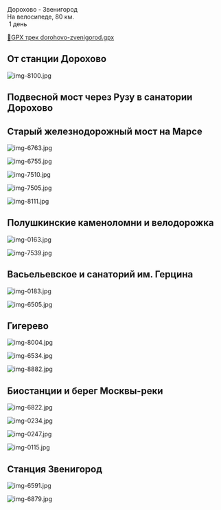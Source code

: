 
<link rel="stylesheet" href="../assets-custom/css/style-markdown.css">
<div class="cover-container" style="background-image: url('vailevskoe-2-1600.jpg');">
	<div class="cover-text">
		<div class="cover-title">
            Дорохово - Звенигород
        </div>
		<div class="cover-description">
			<div class="packages-location">
                <img loading="lazy" src="../assets-custom/icon-bike.png" alt="" class="cover-icon">
                <div class="h4-default regular">На велосипеде, 80 км.</div>
            </div>
            <div>
                <img class="cover-icon" loading="lazy" src="../assets-custom/icon-time.png" alt=""  />
                <span>1 день</span>
            </div>
		</div>
	</div>
</div>

<div id="map"></div>

[📍GPX трек dorohovo-zvenigorod.gpx](dorohovo-zvenigorod.gpx)


## От станции Дорохово

![img-8100.jpg](../0-images/zvenigorod/img-8100.jpg)

## Подвесной мост через Рузу в санатории Дорохово


## Старый железнодорожный мост на Марсе

![img-6763.jpg](../0-images/zvenigorod/img-6763.jpg)

![img-6755.jpg](../0-images/zvenigorod/img-6755.jpg)

![img-7510.jpg](../0-images/zvenigorod/img-7510.jpg)

![img-7505.jpg](../0-images/zvenigorod/img-7505.jpg)

![img-8111.jpg](../0-images/zvenigorod/img-8111.jpg)



## Полушкинские каменоломни и велодорожка

![img-0163.jpg](../0-images/zvenigorod/img-0163.jpg)

![img-7539.jpg](../0-images/zvenigorod/img-7539.jpg)


## Васьельевское и санаторий им. Герцина

![img-0183.jpg](../0-images/zvenigorod/img-0183.jpg)

![img-6505.jpg](../0-images/zvenigorod/img-6505.jpg)



## Гигерево

![img-8004.jpg](../0-images/zvenigorod/img-8004.jpg)

![img-6534.jpg](../0-images/zvenigorod/img-6534.jpg)


![img-8882.jpg](../0-images/zvenigorod/img-8882.jpg)



## Биостанции и берег Москвы-реки

![img-6822.jpg](../0-images/zvenigorod/img-6822.jpg)

![img-0234.jpg](../0-images/zvenigorod/img-0234.jpg)

![img-0247.jpg](../0-images/zvenigorod-mon/img-0247.jpg)

![img-0115.jpg](../0-images/zvenigorod/img-0115.jpg)




## Станция Звенигород

![img-6591.jpg](../0-images/zvenigorod-mon/img-6591.jpg)

![img-6879.jpg](../0-images/zvenigorod/img-6879.jpg)



















<link href="https://api.mapbox.com/mapbox-gl-js/v3.10.0/mapbox-gl.css" rel="stylesheet">
<script src="https://api.mapbox.com/mapbox-gl-js/v3.10.0/mapbox-gl.js"></script>
<script src="https://cdn.jsdelivr.net/npm/js-yaml@4.1.0/dist/js-yaml.min.js"></script>
<script src="../assets-custom/js/cozy-journey.js"></script>
<script>architectMap({
    tracks: [{path: 'dorohovo-zvenigorod.gpx'}],
    points: 'points.yaml',
    zoom: 6.6,
    center: [37.49433, 55.59333],
    fitDuration: 6000
});
</script>

